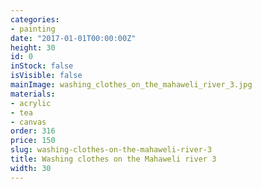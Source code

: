 ```yaml
---
categories:
- painting
date: "2017-01-01T00:00:00Z"
height: 30
id: 0
inStock: false
isVisible: false
mainImage: washing_clothes_on_the_mahaweli_river_3.jpg
materials:
- acrylic
- tea
- canvas
order: 316
price: 150
slug: washing-clothes-on-the-mahaweli-river-3
title: Washing clothes on the Mahaweli river 3
width: 30
---
```


